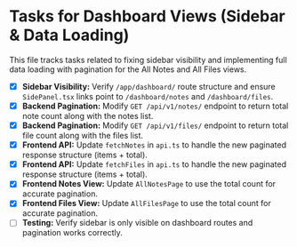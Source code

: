 # Tasks for Dashboard Views (Sidebar & Data Loading)

This file tracks tasks related to fixing sidebar visibility and implementing full data loading with pagination for the All Notes and All Files views.

- [x] **Sidebar Visibility:** Verify `/app/dashboard/` route structure and ensure `SidePanel.tsx` links point to `/dashboard/notes` and `/dashboard/files`.
- [x] **Backend Pagination:** Modify `GET /api/v1/notes/` endpoint to return total note count along with the notes list.
- [x] **Backend Pagination:** Modify `GET /api/v1/files/` endpoint to return total file count along with the files list.
- [x] **Frontend API:** Update `fetchNotes` in `api.ts` to handle the new paginated response structure (items + total).
- [x] **Frontend API:** Update `fetchFiles` in `api.ts` to handle the new paginated response structure (items + total).
- [x] **Frontend Notes View:** Update `AllNotesPage` to use the total count for accurate pagination.
- [x] **Frontend Files View:** Update `AllFilesPage` to use the total count for accurate pagination.
- [ ] **Testing:** Verify sidebar is only visible on dashboard routes and pagination works correctly. 
